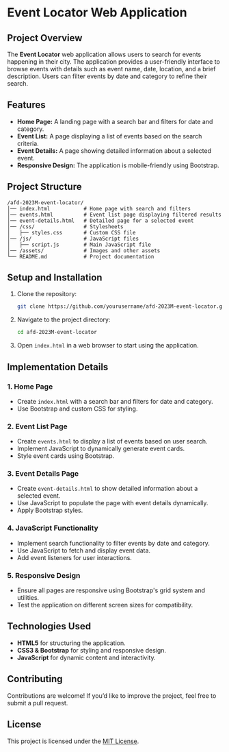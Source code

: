 # Event Locator Web Application

## Project Overview
The **Event Locator** web application allows users to search for events happening in their city. The application provides a user-friendly interface to browse events with details such as event name, date, location, and a brief description. Users can filter events by date and category to refine their search.

## Features
- **Home Page:** A landing page with a search bar and filters for date and category.
- **Event List:** A page displaying a list of events based on the search criteria.
- **Event Details:** A page showing detailed information about a selected event.
- **Responsive Design:** The application is mobile-friendly using Bootstrap.

## Project Structure
```
/afd-2023M-event-locator/
│── index.html           # Home page with search and filters
│── events.html          # Event list page displaying filtered results
│── event-details.html   # Detailed page for a selected event
│── /css/                # Stylesheets
│   ├── styles.css       # Custom CSS file
│── /js/                 # JavaScript files
│   ├── script.js        # Main JavaScript file
│── /assets/             # Images and other assets
└── README.md            # Project documentation
```

## Setup and Installation
1. Clone the repository:
   ```sh
   git clone https://github.com/yourusername/afd-2023M-event-locator.git
   ```
2. Navigate to the project directory:
   ```sh
   cd afd-2023M-event-locator
   ```
3. Open `index.html` in a web browser to start using the application.

## Implementation Details
### 1. Home Page
- Create `index.html` with a search bar and filters for date and category.
- Use Bootstrap and custom CSS for styling.

### 2. Event List Page
- Create `events.html` to display a list of events based on user search.
- Implement JavaScript to dynamically generate event cards.
- Style event cards using Bootstrap.

### 3. Event Details Page
- Create `event-details.html` to show detailed information about a selected event.
- Use JavaScript to populate the page with event details dynamically.
- Apply Bootstrap styles.

### 4. JavaScript Functionality
- Implement search functionality to filter events by date and category.
- Use JavaScript to fetch and display event data.
- Add event listeners for user interactions.

### 5. Responsive Design
- Ensure all pages are responsive using Bootstrap's grid system and utilities.
- Test the application on different screen sizes for compatibility.

## Technologies Used
- **HTML5** for structuring the application.
- **CSS3 & Bootstrap** for styling and responsive design.
- **JavaScript** for dynamic content and interactivity.

## Contributing
Contributions are welcome! If you’d like to improve the project, feel free to submit a pull request.

## License
This project is licensed under the [MIT License](LICENSE).
